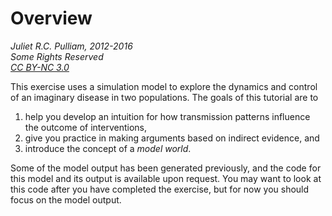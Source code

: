 # Overview

*Juliet R.C. Pulliam, 2012-2016*  
*Some Rights Reserved*  
*[CC BY-NC 3.0](http://creativecommons.org/licenses/by-nc/3.0/)*

This exercise uses a simulation model to explore the dynamics and control of an imaginary disease in two populations.  The goals of this tutorial are to

  1. help you develop an intuition for how transmission patterns influence the outcome of interventions,
  2. give you practice in making arguments based on indirect evidence, and
  3. introduce the concept of a *model world*.
  
Some of the model output has been generated previously, and the code for this model and its output is available upon request. You may want to look at this code after you have completed the exercise, but for now you should focus on the model output.
